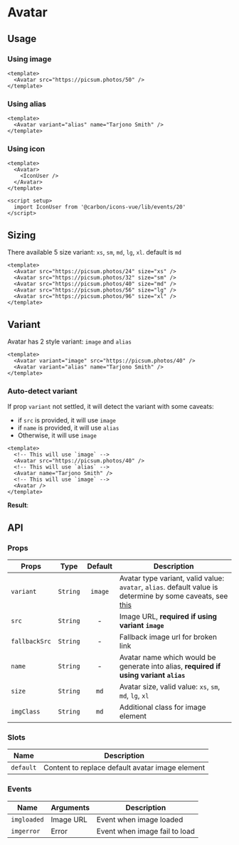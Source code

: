 <script setup>
  import Avatar from './Avatar.vue'
  import IconUser from '@carbon/icons-vue/lib/events/20'
</script>

# Avatar

## Usage

### Using image

<div class="flex gap-1 mt-3">
  <Avatar src="https://picsum.photos/50" />
</div>

```vue
<template>
  <Avatar src="https://picsum.photos/50" />
</template>
```

### Using alias

<div class="flex gap-1 mt-3">
  <Avatar variant="alias" name="Tarjono Smith" />
</div>

```vue
<template>
  <Avatar variant="alias" name="Tarjono Smith" />
</template>
```

### Using icon
<div class="flex gap-1 mt-3">
  <Avatar>
    <IconUser />
  </Avatar>
</div>

```vue
<template>
  <Avatar>
    <IconUser />
  </Avatar>
</template>

<script setup>
  import IconUser from '@carbon/icons-vue/lib/events/20'
</script>
```

## Sizing

There available 5 size variant: `xs`, `sm`, `md`, `lg`, `xl`. default is `md`

<div class="flex gap-1 mt-3">
  <Avatar src="https://picsum.photos/24" size="xs" />
  <Avatar src="https://picsum.photos/32" size="sm" />
  <Avatar src="https://picsum.photos/40" size="md" />
  <Avatar src="https://picsum.photos/56" size="lg" />
  <Avatar src="https://picsum.photos/96" size="xl" />
</div>

```vue
<template>
  <Avatar src="https://picsum.photos/24" size="xs" />
  <Avatar src="https://picsum.photos/32" size="sm" />
  <Avatar src="https://picsum.photos/40" size="md" />
  <Avatar src="https://picsum.photos/56" size="lg" />
  <Avatar src="https://picsum.photos/96" size="xl" />
</template>
```

## Variant

Avatar has 2 style variant: `image` and `alias`

<div class="flex gap-1 mt-3">
  <Avatar variant="image" src="https://picsum.photos/40" />
  <Avatar variant="alias" name="Tarjono Smith" />
</div>

```vue
<template>
  <Avatar variant="image" src="https://picsum.photos/40" />
  <Avatar variant="alias" name="Tarjono Smith" />
</template>
```

### Auto-detect variant

If prop `variant` not settled, it will detect the variant with some caveats:
  - if `src` is provided, it will use `image`
  - if `name` is provided, it will use `alias`
  - Otherwise, it will use `image`

```vue
<template>
  <!-- This will use `image` -->
  <Avatar src="https://picsum.photos/40" />
  <!-- This will use `alias` -->
  <Avatar name="Tarjono Smith" />
  <!-- This will use `image` -->
  <Avatar />
</template>
```
**Result**:
<div class="flex gap-1 mt-3">
  <Avatar variant="image" src="https://picsum.photos/40" />
  <Avatar variant="alias" name="Tarjono Smith" />
  <Avatar />
</div>

## API

### Props

| Props         |   Type   | Default | Description                                                                                                                       |
|---------------|:--------:|:-------:|-----------------------------------------------------------------------------------------------------------------------------------|
| `variant`     | `String` | `image` | Avatar type variant, valid value: `avatar`, `alias`. default value is determine by some caveats, see [this](#auto-detect-variant) |
| `src`         | `String` |    -    | Image URL, **required if using variant `image`**                                                                                  |
| `fallbackSrc` | `String` |    -    | Fallback image url for broken link                                                                                                |
| `name`        | `String` |    -    | Avatar name which would be generate into alias, **required if using variant `alias`**                                             |
| `size`        | `String` |  `md`   | Avatar size, valid value: `xs`, `sm`, `md`, `lg`, `xl`                                                                            |
| `imgClass`    | `String` |  `md`   | Additional class for image element                                                                                                |

### Slots

| Name      | Description                                     |
|-----------|-------------------------------------------------|
| `default` | Content to replace default avatar image element |

### Events

| Name        | Arguments | Description                   |
|-------------|-----------|-------------------------------|
| `imgloaded` | Image URL | Event when image loaded       |
| `imgerror`  | Error     | Event when image fail to load |
